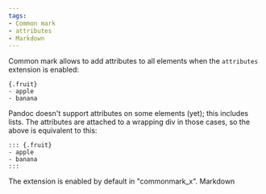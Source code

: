 ```yaml
---
tags:
- Common mark
- attributes
- Markdown
---
```


Common mark allows to add attributes to all elements when the
`attributes` extension is enabled:

    {.fruit}
    - apple
    - banana

Pandoc doesn't support attributes on some elements (yet); this includes
lists. The attributes are attached to a wrapping div in those cases, so
the above is equivalent to this:

    ::: {.fruit}
    - apple
    - banana
    :::

The extension is enabled by default in "commonmark_x". Markdown
